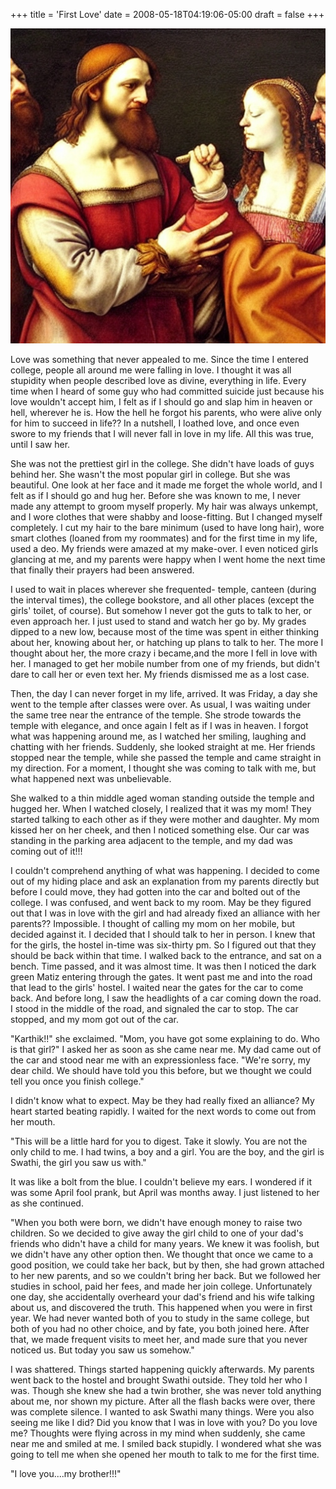 +++
title = 'First Love'
date = 2008-05-18T04:19:06-05:00
draft = false
+++

![first love](../images/first-love.jpg)

Love was something that never appealed to me. Since the time I entered college, people all around me were falling in love. I thought it was all stupidity when people described love as divine, everything in life. Every time when I heard of some guy who had committed suicide just because his love wouldn't accept him, I felt as if I should go and slap him in heaven or hell, wherever he is. How the hell he forgot his parents, who were alive only for him to succeed in life?? In a nutshell, I loathed love, and once even swore to my friends that I will never fall in love in my life. All this was true, until I saw her.

She was not the prettiest girl in the college. She didn't have loads of guys behind her. She wasn't the most popular girl in college. But she was beautiful. One look at her face and it made me forget the whole world, and I felt as if I should go and hug her. Before she was known to me, I never made any attempt to groom myself properly. My hair was always unkempt, and I wore clothes that were shabby and loose-fitting. But I changed myself completely. I cut my hair to the bare minimum (used to have long hair), wore smart clothes (loaned from my roommates) and for the first time in my life, used a deo. My friends were amazed at my make-over. I even noticed girls glancing at me, and my parents were happy when I went home the next time that finally their prayers had been answered.

I used to wait in places wherever she frequented- temple, canteen (during the interval times), the college bookstore, and all other places (except the girls' toilet, of course). But somehow I never got the guts to talk to her, or even approach her. I just used to stand and watch her go by. My grades dipped to a new low, because most of the time was spent in either thinking about her, knowing about her, or hatching up plans to talk to her. The more I thought about her, the more crazy i became,and the more I fell in love with her. I managed to get her mobile number from one of my friends, but didn't dare to call her or even text her. My friends dismissed me
as a lost case.

Then, the day I can never forget in my life, arrived. It was Friday, a day she went to the temple after classes were over. As usual, I was waiting under the same tree near the entrance of the temple. She strode towards the temple with elegance, and once again I felt as if I was in heaven. I forgot what was happening around me, as I watched her smiling, laughing and chatting with her friends. Suddenly, she looked straight at me. Her friends stopped near the temple, while she passed the temple and came straight in my direction. For a moment, I thought she was coming to talk with me, but what happened next was unbelievable.

She walked to a thin middle aged woman standing outside the temple and hugged her. When I watched closely, I realized that it was my mom! They started talking to each other as if they were mother and daughter. My mom kissed her on her cheek, and then I noticed something else. Our car was standing in the parking area adjacent to the temple, and my dad was coming out of it!!!

I couldn't comprehend anything of what was happening. I decided to come out of my hiding place and ask an explanation from my parents directly but before I could move, they had gotten into the car and bolted out of the college. I was confused, and went back to my room. May be they figured out that I was in love with the girl and had already fixed an alliance with her parents?? Impossible. I thought of calling my mom on her mobile, but decided against it. I decided that I should talk to her in person. I knew that for the girls, the hostel in-time was six-thirty pm. So I figured out that they should be back within that time. I walked back to the entrance, and sat on a bench. Time passed, and it was almost time. It was then I noticed the dark green Matiz entering through the gates. It went past me and into the road that lead to the girls' hostel. I waited near the gates for the car to come back. And before long, I saw the headlights of a car coming down the road. I stood in the middle of the road, and signaled the car to stop. The car stopped, and my mom got out of the car.


"Karthik!!" she exclaimed.
"Mom, you have got some explaining to do. Who is that girl?" I asked her as soon as she came near me. My dad came out of the car and stood near me with an expressionless face.
"We're sorry, my dear child. We should have told you this before, but we thought we could tell you once you finish college."

I didn't know what to expect. May be they had really fixed an alliance? My heart started beating rapidly. I waited for the next words to come out from her mouth.

"This will be a little hard for you to digest. Take it slowly. You are not the only child to me. I had twins, a boy and a girl. You are the boy, and the girl is Swathi, the girl you saw us with."

It was like a bolt from the blue. I couldn't believe my ears. I wondered if it was some April fool prank, but April was months away. I just listened to her as she continued.

"When you both were born, we didn't have enough money to raise two children. So we decided to give away the girl child to one of your dad's friends who didn't have a child for many years. We knew it was foolish, but we didn't have any other option then. We thought that once we came to a good position, we could take her back, but by then, she had grown attached to her new parents, and so we couldn't bring her back. But we followed her studies in school, paid her fees, and made her join college. Unfortunately one day, she accidentally overheard your dad's friend and his wife talking about us, and discovered the truth. This happened when you were in first year. We had never wanted both of you to study in the same college, but both of you had no other choice, and by fate, you both joined here. After that, we made frequent visits to meet her, and made sure that you never noticed us. But today you saw us somehow."

I was shattered. Things started happening quickly afterwards. My parents went back to the hostel and brought Swathi outside. They told her who I was. Though she knew she had a twin brother, she was never told anything about me, nor shown my picture. After all the flash backs were over, there was complete silence. I wanted to ask Swathi many things. Were you also seeing me like I did? Did you know that I was in love with you? Do you love me? Thoughts were flying across in my mind when suddenly, she came near me and smiled at me. I smiled back stupidly. I wondered what she was going to tell me when she opened her mouth to talk to me for the first time.

"I love you....my brother!!!"